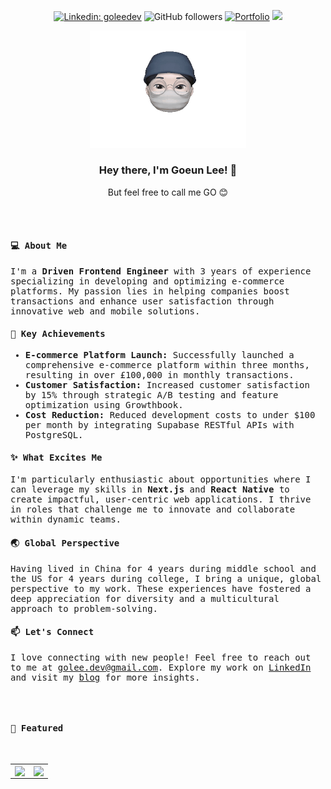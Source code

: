 <section align="left" style="flex-direction: column;">

<div align="center" style="flex-direction: column;">
  <div style="flex-direction: row;">
    
  [![Linkedin: goleedev](https://img.shields.io/badge/-goleedev-blue?style=flat-square&logo=Linkedin&logoColor=white&link=https://www.linkedin.com/in/goleedev/)](https://www.linkedin.com/in/goleedev/)
  ![GitHub followers](https://img.shields.io/github/followers/goleedev?style=social)
  [![Portfolio](https://img.shields.io/badge/Website-46a2f1.svg?&style=flat-square&color=9cf&logo=dev.to&logoColor=white&link=https://golee.me/)](https://golee.me/)
  ![](https://visitor-badge.glitch.me/badge?page_id=goleedev.goleedev)  
  
  </div>
  
  <img src='assets/memoji.gif' alt="memoji" width="250" >

  <h3>Hey there, I'm Goeun Lee! 👋</h3>
  <p>But feel free to call me GO 😊</p>

</div>

<br>
<br>

<div style="font-family: monospace;">
  <h4>💻 About Me</h4>
  <p>I'm a <strong>Driven Frontend Engineer</strong> with 3 years of experience specializing in developing and optimizing e-commerce platforms. My passion lies in helping companies boost transactions and enhance user satisfaction through innovative web and mobile solutions.</p>
  
  <h4>📍 Key Achievements</h4>
  <ul>
    <li><strong>E-commerce Platform Launch:</strong> Successfully launched a comprehensive e-commerce platform within three months, resulting in over £100,000 in monthly transactions.</li>
    <li><strong>Customer Satisfaction:</strong> Increased customer satisfaction by 15% through strategic A/B testing and feature optimization using Growthbook.</li>
    <li><strong>Cost Reduction:</strong> Reduced development costs to under $100 per month by integrating Supabase RESTful APIs with PostgreSQL.</li>
  </ul>
  
  <h4>✨ What Excites Me</h4>
  <p>I'm particularly enthusiastic about opportunities where I can leverage my skills in <strong>Next.js</strong> and <strong>React Native</strong> to create impactful, user-centric web applications. I thrive in roles that challenge me to innovate and collaborate within dynamic teams.</p>
    
  <h4>🌏 Global Perspective</h4>
  <p>Having lived in China for 4 years during middle school and the US for 4 years during college, I bring a unique, global perspective to my work. These experiences have fostered a deep appreciation for diversity and a multicultural approach to problem-solving.</p>
    
  <h4>📫 Let's Connect</h4>
  <p>I love connecting with new people! Feel free to reach out to me at <a href="mailto:golee.dev@gmail.com">golee.dev@gmail.com</a>. Explore my work on <a href="https://www.linkedin.com/in/goleedev">LinkedIn</a> and visit my <a href="https://golee.me/blog">blog</a> for more insights.</p>
</article>

<br>
<br>

<div align="left" style="flex-direction: column;">
  <h4>📍 Featured</h4>
  <br>
  
  <table width="100%">
    <tr>
      <td>
        <a href="https://github.com/goleedev/golee.me">
          <img align="center" src="https://github-readme-stats.vercel.app/api/pin/?username=goleedev&repo=golee.me" />
        </a>
      </td>
      <td>
        <a href="https://github.com/goleedev/nextjs-dashboard">
          <img align="center" src="https://github-readme-stats.vercel.app/api/pin/?username=goleedev&repo=nextjs-dashboard" />
        </a>
      </td>
    </tr>
  </table>
</div>
</section>
